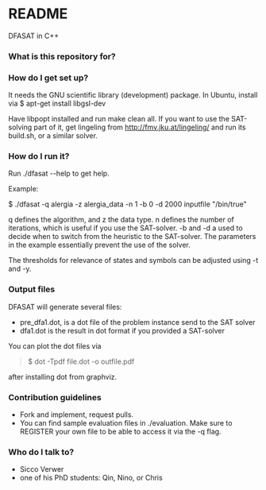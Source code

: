 # README #

DFASAT in C++

### What is this repository for? ###



### How do I get set up? ###

It needs the GNU scientific library (development) package. In Ubuntu, install via
$ apt-get install libgsl-dev

Have libpopt installed and run make clean all. If you want to use the SAT-solving part of it, get lingeling from http://fmv.jku.at/lingeling/ and run its build.sh, or a similar solver.

### How do I run it? ###

Run ./dfasat --help to get help.

Example:

$ ./dfasat -q alergia -z alergia_data -n 1 -b 0 -d 2000 inputfile "/bin/true"

q defines the algorithm, and z the data type. n defines the number of iterations, which is useful if you use the SAT-solver. -b and -d a used to decide when to switch from the heuristic to the SAT-solver. The parameters in the example essentially prevent the use of the solver.

The thresholds for relevance of states and symbols can be adjusted using -t and -y.

### Output files ###

DFASAT will generate several files:

* pre_dfa1.dot, is a dot file of the problem instance send to the SAT solver
* dfa1.dot is the result in dot format if you provided a SAT-solver

You can plot the dot files via

> $ dot -Tpdf file.dot -o outfile.pdf

after installing dot from graphviz.

### Contribution guidelines ###

* Fork and implement, request pulls.
* You can find sample evaluation files in ./evaluation. Make sure to REGISTER your own file to be able to access it via the -q flag.

### Who do I talk to? ###

* Sicco Verwer
* one of his PhD students: Qin, Nino, or Chris
